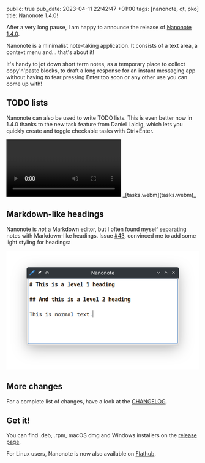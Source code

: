 public: true
pub_date: 2023-04-11 22:42:47 +01:00
tags: [nanonote, qt, pko]
title: Nanonote 1.4.0!

After a very long pause, I am happy to announce the release of [Nanonote 1.4.0][release].

Nanonote is a minimalist note-taking application. It consists of a text area, a context menu and... that's about it!

It's handy to jot down short term notes, as a temporary place to collect copy'n'paste blocks, to draft a long response for an instant messaging app without having to fear pressing Enter too soon or any other use you can come up with!

## TODO lists

Nanonote can also be used to write TODO lists. This is even better now in 1.4.0 thanks to the new task feature from Daniel Laidig, which lets you quickly create and toggle checkable tasks with Ctrl+Enter.

<video controls>
    <source src="tasks.webm">
</video>
_[tasks.webm](tasks.webm)_

<!-- break -->

## Markdown-like headings

Nanonote is *not* a Markdown editor, but I often found myself separating notes with Markdown-like headings. Issue [#43](https://github.com/agateau/nanonote/issues/43), convinced me to add some light styling for headings:

![Markdown-like headings](headings.png)

## More changes

For a complete list of changes, have a look at the [CHANGELOG][].

## Get it!

You can find .deb, .rpm, macOS dmg and Windows installers on the [release page][release].

For Linux users, Nanonote is now also available on [Flathub][].

[release]: https://github.com/agateau/nanonote/releases/1.4.0
[CHANGELOG]: https://github.com/agateau/nanonote/blob/1.4.0/CHANGELOG.md
[Flathub]: https://flathub.org/apps/details/com.agateau.nanonote
